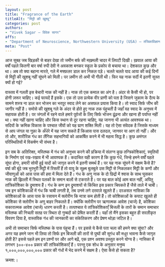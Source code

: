 ```yaml
---
layout: post
title: "Fragrance of the Earth"
titleAlt: "मिट्टी की खुश्बू"
categories: post
authors: 
- "Vivek Sagar — विवेक सागर"
affs: 
- "Department of Neuroscience, Northwestern University (USA) — तंत्रिकाविज्ञान विभाग, नॉर्थवेस्टर्न यूनिवर्सिटी (संयुक्त राज्य अमेरिका)"
meta: "Post"
---
```


आज सुबह जब खिड़की से बाहर देखा तो जमीन बर्फ की मख़मली चादर में लिपटी दिखी। ख़याल आया की वर्षों पहले कितनी बार वर्षा रुपी देवी ने अवकाश बनकर स्कूल के प्रकोप से बचाया था। देशकाल कुछ और था। अब तो क्या बहाना मारते, गले में मफ्फ़लर डाल कर निकल पड़े। चलते चलते याद आया की कई दिनों से मिट्टी की खुशबू नहीं सूंघने को मिली। पर ज़मीन तो अभी भी गीली थी। फिर यह नाक सर्दी में इतनी सुस्त क्यों हो गई?

वास्तव में गलती इस बेचारी नाक की नहीं है। नाक तो एक कमाल का अंग है। अंदर से कैसी भी हो, पर होनी ज़रूर चाहिए। कई फायदें हैं इसके। एक तो उस प्रत्येक वीर प्राणी को पता है जिसने जुकाम के दैत्य के सामने शस्त्र ना डाल कर भोजन का भरपूर स्वाद लेने का असफल प्रयास किया है। तो स्वाद सिर्फ जीभ की जागीर नहीं है। समोसे की खुशबू गले के अंदर से होते हुए नाक तक पंहुचती है जहाँ वह स्वाद के अनुभव में सहायक होती है। पर जंगलों में रहने वाले हमारे पूर्वजों के लिए सिर्फ भोजन ढूंढ़ना और खाना ही पर्याप्त नहीं था। क्या नहीं खाना चाहिए और किस स्थान से दूर रहना चाहिए, यह जानना भी अत्यंत आवश्यक था। सदियों के क्रमिक विकास के पश्चात जीवों को यह घ्राण शक्ति मिली। यह तो ऐसा संवेदक है जिसके माध्यम से आप जंगल या गुफ़ा के अँधेरे में यह जान सकते हैं किआस पास दलदल, जानवर या आग तो नहीं। और तो और, शारीरिक गंध का लैंगिक सहभागियों को आकर्षित करने में भी महत्व सिद्ध है। कुछ अमंगल परिस्थितियों में विकर्षण भी संभव है।  

इन सब के अतिरिक्त, मस्तिष्क में गंध को अनुभव करने की प्रक्रिया में संलग्न कुछ तन्त्रिकोशिकाएं, स्मृतियों के निर्माण एवं रख-रखाव में भी आवश्यक हैं। कदाचित यही कारण है कि कुछ गंधें, जिन्हे हमने वर्षों पहले सूंघा होगा, हमारी सोयी हुई यादों को जागृत करने में इतनी समर्थ हैं। पर यह नाक सूंघने में सक्षम कैसे है? वर्षा की बूंदे जब भुरभुरी मिट्टी में रिसतीं हैं तो वायु के सूक्ष्म बुलबुले उस मिट्टी से निकलकर मिट्टी के कणों और जीवाणुओं को आस पास की हवा में मिला देते हैं। गंध के अणु नाक के दो छिद्रों में श्वास के साथ घुसकर नाक की झिल्ली में स्थित पलकों के समान बालों से टकराते हैं। पर यह बाल कोई आम बाल नहीं, अपितु तांत्रिकोशिका के द्रुमाशय हैं। गंध के कण इन द्रुमाशयों से किंचित इस प्रकार चिपकते हैं जैसे ताले में चाबी। जब इन कोशिकाओं में गंध कि चाबी लगती है, तब उनमे लगे दरवाज़े खुलते हैं। दरअसल नासिका कि कोशिकाओं के आस पास के रसायन में क्लोरीन कि मात्रा कम होती हैं। तो कोशिकाओं के कपाट खुलते ही कोशिका से क्लोरीन के अणु बाहर निकलते हैं। क्योंकि क्लोरीन पर ऋणात्मक आवेश (चार्ज) है, कोशिका सकारात्मक आवेश (चार्ज) धारण करती है। तत्पश्चात ये तांत्रिकोशिकाएँ बिजली के तारों के समान समाचार मस्तिष्क की निचली सतह पर स्थित दो गुम्बदों को प्रेषित करतीं हैं। यहाँ तो मैंने इसका बहुत ही सरलीकृत विवरण दिया है, वास्तविक गंध की जानकारी का संकेतिकरण और प्रेषण थोड़ा जटिल है।   

अभी तो समाचार सिर्फ मस्तिष्क के पास पंहुचा हैं। पर इससे ये कैसे पता चला की हमने क्या सूंघा? और अगर यह हमने जान भी लिया तो सिर्फ इन बिजली की तारों से पुष्पों की सुगंध की मधुर भावना कैसे जागृत होती है? इससे पहले हम इन प्रश्नों पर और आगे बढ़ें, एक प्रश्न अवश्य प्रस्तुत करने योग्य है। नासिका में लगभग ३००-४०० प्रकार की तांत्रिकोशिकाएँ हैं। परन्तु एक शोध के अनुसार मनुष्य १,०००,०००,०००,००० प्रकार की गंधों में भेद करने में सक्षम है। ऐसा कैसे हो सकता है?

क्रमश:।
